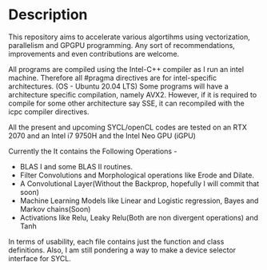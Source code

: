 # Description
 This repository aims to accelerate various algortihms using vectorization, parallelism and GPGPU programming. 
 Any sort of recommendations, improvements and even contributions are welcome.
 
All programs are compiled using the Intel-C++ compiler as I run an intel machine. Therefore all #pragma directives are for intel-specific architectures. (OS - Ubuntu 20.04 LTS)
Some programs will have a architecture specific compilation, namely AVX2. 
However, if it is required to compile for some other architecture say SSE, it can recompiled with the icpc compiler directives. 

All the present and upcoming SYCL/openCL codes are tested on an RTX 2070 and an Intel i7 9750H and the Intel Neo GPU (iGPU)

Currently the It contains the Following Operations - 
* BLAS I and some BLAS II routines.
* Filter Convolutions and Morphological operations like Erode and Dilate.
* A Convolutional Layer(Without the Backprop, hopefully I will commit that soon)
* Machine Learning Models like Linear and Logistic regression, Bayes and Markov chains(Soon)
* Activations like Relu, Leaky Relu(Both are non divergent operations) and Tanh

In terms of usability, each file contains just the function and class definitions. Also, I am still pondering a way to make a device selector interface for
SYCL. 
